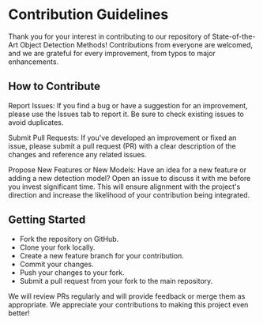 # Contribution Guidelines

Thank you for your interest in contributing to our repository of State-of-the-Art Object Detection Methods! Contributions from everyone are welcomed, and we are grateful for every improvement, from typos to major enhancements.

## How to Contribute
Report Issues: If you find a bug or have a suggestion for an improvement, please use the Issues tab to report it. Be sure to check existing issues to avoid duplicates.

Submit Pull Requests: If you've developed an improvement or fixed an issue, please submit a pull request (PR) with a clear description of the changes and reference any related issues.

Propose New Features or New Models: Have an idea for a new feature or adding a new detection model? Open an issue to discuss it with me before you invest significant time. This will ensure alignment with the project's direction and increase the likelihood of your contribution being integrated.


## Getting Started
- Fork the repository on GitHub.
- Clone your fork locally.
- Create a new feature branch for your contribution.
- Commit your changes.
- Push your changes to your fork.
- Submit a pull request from your fork to the main repository.

We will review PRs regularly and will provide feedback or merge them as appropriate. We appreciate your contributions to making this project even better!